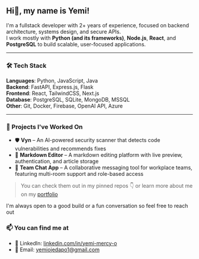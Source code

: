 ## Hi👋, my name is Yemi!

I'm a fullstack developer with 2+ years of experience, focused on backend architecture, systems design, and secure APIs.  
I work mostly with **Python (and its frameworks)**, **Node.js**, **React**, and **PostgreSQL** to build scalable, user-focused applications.

---

### 🛠️ Tech Stack

**Languages**: Python, JavaScript, Java  
**Backend**: FastAPI, Express.js, Flask  
**Frontend**: React, TailwindCSS, Next.js  
**Database**: PostgreSQL, SQLite, MongoDB, MSSQL  
**Other**: Git, Docker, Firebase, OpenAI API, Azure

---

### 🧠 Projects I've Worked On

- 🛡️ **Vyn** – An AI-powered security scanner that detects code vulnerabilities and recommends fixes  
- 📝 **Markdown Editor** – A markdown editing platform with live preview, authentication, and article storage  
- 💬 **Team Chat App** – A collaborative messaging tool for workplace teams, featuring multi-room support and role-based access

> You can check them out in my pinned repos 👇 or learn more about me on my [portfolio](https://hyemiieportfolio.vercel.app)

I'm always open to a good build or a fun conversation so feel free to reach out

### 📫 You can find me at

- 💼 LinkedIn: [linkedin.com/in/yemi-mercy-o](https://www.linkedin.com/in/yemi-mercy-o-55b319298/)  
- 📧 Email: yemiojedapo1@gmail.com

